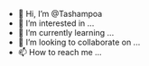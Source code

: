 - 👋 Hi, I’m @Tashampoa
- 👀 I’m interested in ...
- 🌱 I’m currently learning ...
- 💞️ I’m looking to collaborate on ...
- 📫 How to reach me ...

<!---
Tashampoa/Tashampoa is a ✨ special ✨ repository because its `README.md` (this file) appears on your GitHub profile.
You can click the Preview link to take a look at your changes.
--->
